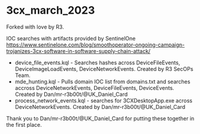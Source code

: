 # 3cx_march_2023

Forked with love by R3.

IOC searches with artifacts provided by SentinelOne
https://www.sentinelone.com/blog/smoothoperator-ongoing-campaign-trojanizes-3cx-software-in-software-supply-chain-attack/


- device_file_events.kql - Searches hashes across DeviceFileEvents, DeviceImageLoadEvents, DeviceNetworkEvents. Created by R3 SecOPs Team.
- mde_hunting.kql - Pulls domain IOC list from domains.txt and searches accross DeviceNetworkEvents, DeviceFileEvents, DeviceEvents. Created by Dan/mr-r3b00t/@UK_Daniel_Card
- process_network_events.kql - searches for 3CXDesktopApp.exe across DeviceNetworkEvents. Created by Dan/mr-r3b00t/@UK_Daniel_Card


Thank you to Dan/mr-r3b00t/@UK_Daniel_Card for putting these together in the first place.